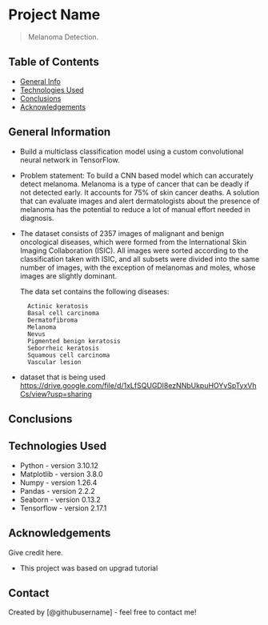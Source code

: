 # Project Name
> Melanoma Detection.


## Table of Contents
* [General Info](#general-information)
* [Technologies Used](#technologies-used)
* [Conclusions](#conclusions)
* [Acknowledgements](#acknowledgements)

<!-- You can include any other section that is pertinent to your problem -->

## General Information
- Build a multiclass classification model using a custom convolutional neural network in TensorFlow. 
- Problem statement: To build a CNN based model which can accurately detect melanoma. Melanoma is a type of cancer that can be deadly if not detected early. It accounts for 75% of skin cancer deaths. A solution that can evaluate images and alert dermatologists about the presence of melanoma has the potential to reduce a lot of manual effort needed in diagnosis.
- The dataset consists of 2357 images of malignant and benign oncological diseases, which were formed from the International Skin Imaging Collaboration (ISIC). All images were sorted according to the classification taken with ISIC, and all subsets were divided into the same number of images, with the exception of melanomas and moles, whose images are slightly dominant.


	The data set contains the following diseases:

		Actinic keratosis
		Basal cell carcinoma
		Dermatofibroma
		Melanoma
		Nevus
		Pigmented benign keratosis
		Seborrheic keratosis
		Squamous cell carcinoma
		Vascular lesion
		
- dataset that is being used https://drive.google.com/file/d/1xLfSQUGDl8ezNNbUkpuHOYvSpTyxVhCs/view?usp=sharing

<!-- You don't have to answer all the questions - just the ones relevant to your project. -->

## Conclusions


<!-- You don't have to answer all the questions - just the ones relevant to your project. -->


## Technologies Used
- Python  - version 3.10.12
- Matplotlib - version 3.8.0
- Numpy - version 1.26.4
- Pandas - version 2.2.2
- Seaborn - version 0.13.2
- Tensorflow - version 2.17.1
 

<!-- As the libraries versions keep on changing, it is recommended to mention the version of library used in this project -->

## Acknowledgements
Give credit here.
- This project was based on upgrad tutorial


## Contact
Created by [@githubusername] - feel free to contact me!


<!-- Optional -->
<!-- ## License -->
<!-- This project is open source and available under the [... License](). -->

<!-- You don't have to include all sections - just the one's relevant to your project -->
